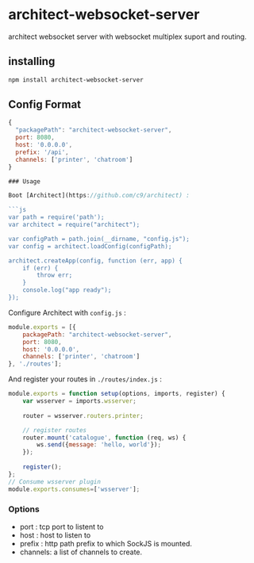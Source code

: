 # architect-websocket-server
architect websocket server with websocket multiplex suport and routing.

## installing

```sh
npm install architect-websocket-server
```


## Config Format

```js
{
  "packagePath": "architect-websocket-server",
  port: 8080,
  host: '0.0.0.0',
  prefix: '/api',
  channels: ['printer', 'chatroom']
}

### Usage

Boot [Architect](https://github.com/c9/architect) :

```js
var path = require('path');
var architect = require("architect");

var configPath = path.join(__dirname, "config.js");
var config = architect.loadConfig(configPath);

architect.createApp(config, function (err, app) {
    if (err) {
        throw err;
    }
    console.log("app ready");
});
```

Configure Architect with `config.js` :

```js
module.exports = [{
    packagePath: "architect-websocket-server",
    port: 8080,
    host: '0.0.0.0',
    channels: ['printer', 'chatroom']
}, './routes'];
```
 
And register your routes in `./routes/index.js` :

```js
module.exports = function setup(options, imports, register) {
    var wsserver = imports.wsserver;
    
    router = wsserver.routers.printer;

    // register routes 
    router.mount('catalogue', function (req, ws) {
        ws.send({message: 'hello, world'});
    });
    
    register();
};
// Consume wsserver plugin
module.exports.consumes=['wsserver'];
```

### Options
* port : tcp port to listent to
* host : host to listen to
* prefix : http path prefix to which SockJS is mounted.
* channels: a list of channels to create.